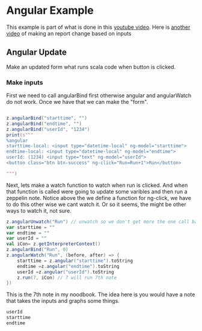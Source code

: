 # Angular Example

This example is part of what is done in this [youtube video](https://www.youtube.com/watch?v=xU5TBS_MsAs). Here is [another video](https://www.youtube.com/watch?v=QdjZyOkcG_w) of making an report change based on inputs

## Angular Update

Make an updated form what runs scala code when button is clicked. 

### Make inputs

First we need to call angularBind first otherwise angular and angularWatch do not work. Once we have that we can make the "form".

```scala

z.angularBind("starttime", "")
z.angularBind("endtime", "")
z.angularBind("userId", "1234")
print(s"""
%angular 
starttime-local: <input type="datetime-local" ng-model="starttime">
endtime-local: <input type="datetime-local" ng-model="endtime">
userId: (1234) <input type="text" ng-model="userId">
<button class="btn btn-success" ng-click="Run=Run+1">Run</button> 

""")

```

Next, lets make a watch function to watch when run is clicked. And when that function is called were going to update some varibles and then run a zeppelin note. Notice  above the we define a function for ng-click, we have to do this other wise we cant watch it. Or so it seems, the might be other ways to watch it, not sure.

```scala
z.angularUnwatch("Run") // unwatch so we don't get more the one call back registered
var starttime = ""
var endtime = ""
var userId = ""
val iCon= z.getInterpreterContext()
z.angularBind("Run", 0)
z.angularWatch("Run", (before, after) => {
    starttime = z.angular("starttime").toString
    endtime =z.angular("endtime").toString
    userId =z.angular("userId").toString
    z.run(7, iCon) // 7 will run 7th note
})

```

This is the 7th note in my noodbook. The idea here is you would have a note that takes the inputs and graphs some things.

```scala
userId
starttime
endtime
```
